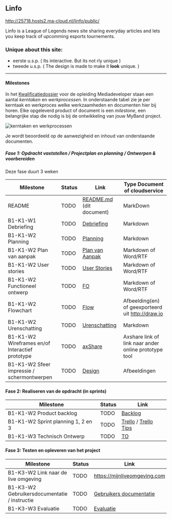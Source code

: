## Linfo
http://25718.hosts2.ma-cloud.nl/linfo/public/

Linfo is a League of Legends news site sharing everyday articles 
and lets you keep track of upcomming esports tournements.

### Unique about this site: 
 * eerste u.s.p. ( Its interactive. But its not rly unique )
 * tweede u.s.p. ( The design is made to make it **look** unique. )

---
#### Milestones 

In het [Kwalificatiedossier] voor de opleiding Mediadeveloper staan een aantal *kerntaken* en *werkprocessen*.
In onderstaande tabel zie je per kerntaak en werkproces welke werkzaamheden en documenten hier bij horen.
Elke opgeleverd product of document is een *milestone*, een belangrijke stap die nodig is bij de ontwikkeling van jouw MyBand project.

![kerntaken en werkprocessen](doc/images/kd_taken_processen.png)

Je wordt beoordeeld op de aanwezigheid en inhoud van onderstaande documenten.

##### Fase 1: Opdracht vaststellen / Projectplan en planning / Ontwerpen & voorbereiden 

Deze fase duurt 3 weken

| Milestone  | Status | Link | Type Document of cloudservice |
| ------ |  ------ | ------ | ------ |
| README                                            | TODO | [README.md]  (dit document)          | MarkDown |
| B1-K1-W1 Debriefing                               | TODO | [Debriefing]                         | Markdown |
| B1-K1-W2 Planning                                 | TODO | [Planning]                           | Markdown |
| B1-K1-W2 Plan van aanpak                          | TODO | [Plan van Aanpak]                    | Markdown of Word/RTF|
| B1-K1-W2 User stories                             | TODO | [User Stories]                       | Markdown of Word/RTF|
| B1-K1-W2 Functioneel ontwerp                      | TODO | [FO]                                 | Markdown of Word/RTF|
| B1-K1-W2 Flowchart                                | TODO | [Flow]                               | Afbeelding(en) of geexporteerd uit http://draw.io |
| B1-K1-W2 Urenschatting                            | TODO | [Urenschatting]                      | Markdown |
| B1-K1-W2 Wireframes en/of Interactief prototype   | TODO | [axShare]                            | Axshare link of link naar ander online prototype tool |
| B1-K1-W2 Sfeer impressie / schermontwerpen        | TODO | [Design]                             | Afbeeldingen |

[Kwalificatiedossier]: https://kwalificaties.s-bb.nl/Handlers/DocumentLibrary.ashx?id=276758
[README.md]: <https://github.com/JouwGithubNaam/myband/blob/master/README.md>
[Debriefing]: <doc/fase-1/debriefing.md>
[Planning]: <doc/fase-1/planning.md>
[Plan van Aanpak]: <doc/fase-1/plan-van-aanpak.md>
[User stories]: <doc/fase-1/user-stories.md>
[Design]: <doc/fase-1/design/design.md/>
[FO]: </doc/fase-1/functioneel-ontwerp.md>
[Flow]: <doc/fase-1/flow.svg>
[Urenschatting]: <doc/fase-1/urenschatting.md>
[axShare]: <http://w2d1bw.axshare.com/>

#### Fase 2: Realiseren van de opdracht (in sprints)

| Milestone  | Status | Link |
| ------ |  ------ | ------ |
| B1-K1-W2 Product backlog                          | TODO | [Backlog]                            | Link naar Trello met Sprint planningen | |
| B1-K1-W2 Sprint planning 1, 2 en 3                | TODO | [Trello] / [Trello Tips]             | Link naar Trello met Sprint planningen | |
| B1-K1-W3 Technisch Ontwerp                        | TODO | [TO]                                 | Markdown of Word/RTF| |

[Backlog]: </doc/fase-2/technisch-ontwerp.md>
[TO]: </doc/fase-2/technisch-ontwerp.md>
[Trello]: <https://trello.com/b/He6JX83u/myband-sprints>
[Trello Tips]: <https://blog.trello.com/how-to-scrum-and-trello-for-teams-at-work>
   
#### Fase 3: Testen en opleveren van het project

| Milestone  | Status | Link |
| ------ |  ------ | ------ |
| B1-K3-W2 Link naar de live omgeving                        |  TODO |  <https://mijnliveomgeving.com> |
| B1-K3-W2 Gebruikersdocumentatie / instructie               |  TODO |  [Gebruikers documentatie] |
| B1-K3-W3 Evaluatie                                         |  TODO |  [Evaluatie] |

[Gebruikers documentatie]: <doc/fase-3/gebruikersdocumentatie.md>
[Evaluatie]: <doc/fase-3/evaluatie.md>

